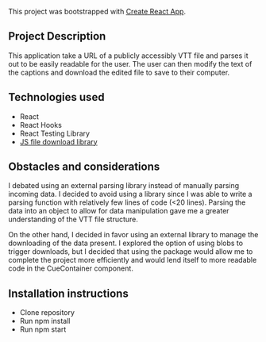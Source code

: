 This project was bootstrapped with [Create React App](https://github.com/facebook/create-react-app).

## Project Description

This application take a URL of a publicly accessibly VTT file and parses it out to be easily readable for the user. The user can then modify the text of the captions and download the edited file to save to their computer. 

## Technologies used
 - React
 - React Hooks
 - React Testing Library
 - [JS file download library](https://github.com/kennethjiang/js-file-download/issues)

 ## Obstacles and considerations

 I debated using an external parsing library instead of manually parsing incoming data. I decided to avoid using a library since I was able to write a parsing function with relatively few lines of code (<20 lines). Parsing the data into an object to allow for data manipulation gave me a greater understanding of the VTT file structure.  

On the other hand, I decided in favor using an external library to manage the downloading of the data present. I explored the option of using blobs to trigger downloads, but I decided that using the package would allow me to complete the project more efficiently and would lend itself to more readable code in the CueContainer component.

## Installation instructions
- Clone repository
- Run npm install
- Run npm start
